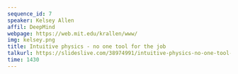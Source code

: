 ```yaml
---
sequence_id: 7
speaker: Kelsey Allen
affil: DeepMind
webpage: https://web.mit.edu/krallen/www/
img: kelsey.png
title: Intuitive physics - no one tool for the job
talkurl: https://slideslive.com/38974991/intuitive-physics-no-one-tool-for-the-job
time: 1430
---
```

